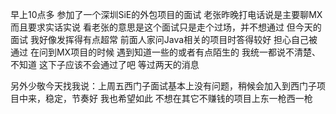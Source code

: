 早上10点多
参加了一个深圳SiE的外包项目的面试
老张昨晚打电话说是主要聊MX
而且要求实话实说
看老张的意思是这个面试只是走个过场，并不想通过
但今天的面试
我好像发挥得有点超常
前面人家问Java相关的项目时答得较好
担心自己被通过
在问到MX项目的时候
遇到知道一些的或者有点陌生的
我统一都说不清楚、不知道
这下子应该不会通过了吧
等过两天的消息

另外少敬今天找我说：上周五西门子面试基本上没有问题，稍候会加入到西门子项目中来，稳定，节奏好
我也希望如此
不想在其它不赚钱的项目上东一枪西一枪